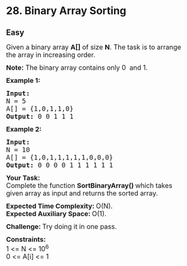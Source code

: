 # 28. Binary Array Sorting
## Easy
<div class="problem-statement">
                <p></p><p><span style="font-size:18px">Given a binary array <strong>A[]</strong> of size <strong>N</strong>. The task is to arrange the array in increasing order.</span></p>

<p><span style="font-size:18px"><strong>Note:</strong> The binary array contains only 0&nbsp; and 1.</span></p>

<p><span style="font-size:18px"><strong>Example 1:</strong></span></p>

<pre><span style="font-size:18px"><strong>Input:
</strong>N = 5
A[] = {1,0,1,1,0}
<strong>Output: </strong>0 0 1 1 1</span>
</pre>

<p><span style="font-size:18px"><strong>Example 2:</strong></span></p>

<pre><span style="font-size:18px"><strong>Input:
</strong>N = 10
A[] = {1,0,1,1,1,1,1,0,0,0}
<strong>Output: </strong>0 0 0 0 1 1 1 1 1 1</span></pre>

<p><span style="font-size:18px"><strong>Your Task:</strong><br>
Complete the function&nbsp;<strong>SortBinaryArray()&nbsp;</strong>which takes given array as input and returns the sorted array.&nbsp;</span></p>

<p><span style="font-size:18px"><strong>Expected Time Complexity:&nbsp;</strong>O(N).<br>
<strong>Expected Auxiliary Space:&nbsp;</strong>O(1).</span></p>

<p><span style="font-size:18px"><strong>Challenge:&nbsp;</strong>Try doing it in one pass.</span></p>

<p><span style="font-size:18px"><strong>Constraints:</strong><br>
1 &lt;= N &lt;= 10<sup>6</sup><br>
0 &lt;= A[i] &lt;= 1</span></p>
 <p></p>
            </div>